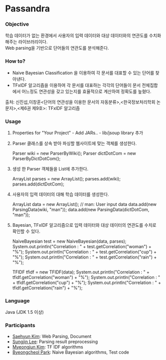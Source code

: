﻿# Passandra

### Objective

학습 데이터가 없는 환경에서 사용자의 입력 데이터와 대상 데이터와의 연관도를 수치화 해주는 라이브러리이다.  
Web parsing을 기반으로 단어들의 연관도를 분석해준다.  

### How to?

* Naive Bayesian Classification 을 이용하여 각 문서를 대표할 수 있는 단어를 찾아낸다.  
* TFxIDF 알고리즘을 이용하여 각 문서를 대표하는 각각의 단어들이 문서 전체집합에서 어느정도 연관성을 갖고 있는지를 효율적으로 계산하여 정확도를 높혔다.  

출처: 신진섭,이창훈<단어의 연관성을 이용한 문서의 자동분류>,<한국정보처리학회 논문지>,<제6권 제9호>: TFxIDF 알고리즘  

### Usage

  1. Properties for "Your Project" - Add JARs.. - lib/jsoup library 추가  
  2. Parser 클래스를 상속 받아 파싱할 웹사이트에 맞는 객체를 생성한다.  

        Parser wiki = new ParserByWiki();
        Parser dictDotCom = new ParserByDictDotCom();

  3. 생성 한 Parser 객체들을 List에 추가한다.  

        ArrayList<Parser> parses = new ArrayList<Parser>();
        parses.add(wiki);
        parses.add(dictDotCom);

  4. 사용자의 입력 데이터의 대해 학습 데이터를 생성한다.  

        ArrayList<ParsingData> data = new ArrayList<ParsingData>();
        // man: User input data
        data.add(new ParsingData(wiki, "man"));
        data.add(new ParsingData(dictDotCom, "man"));

  5. Bayesian, TFxIDF 알고리즘으로 입력 데이터와 대상 데이터의 연관도를 수치로 확인할 수 있다.  

        NaiveBayesian test = new NaiveBayesian(data, parses);
        System.out.println("Correlation : " + test.getCorrelation("woman") + "%");
        System.out.println("Correlation : " + test.getCorrelation("cup") + "%");
        System.out.println("Correlation : " + test.getCorrelation("rain") + "%");
    
        TFIDF tfidf = new TFIDF(data);
        System.out.println("Correlation : " + tfidf.getCorrelation("woman") + "%");
        System.out.println("Correlation : " + tfidf.getCorrelation("cup") + "%");
        System.out.println("Correlation : " + tfidf.getCorrelation("rain") + "%");

### Language

Java (JDK 1.5 이상)

### Participants

* [Saehyun Kim](https://github.com/saehyun/): Web Parsing, Document  
* [Sungjin Lee](https://github.com/qchonjae): Parsing result preprocessing  
* [Myeongjun Kim](https://github.com/kimmyeongjun): TF IDF algorithms  
* [Byeongcheol Park](https://github.com/gkr2410): Naive Bayesian algorithms, Test code  

